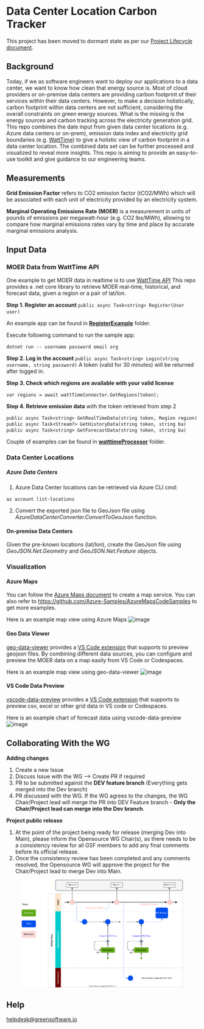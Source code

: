 # Data Center Location Carbon Tracker

This project has been moved to dormant state as per our [Project Lifecycle document](https://github.com/Green-Software-Foundation/oc/blob/main/project-lifecycle.md#dormant). 

## Background
Today, if we as software engineers want to deploy our applications to a data center, we want to know how clean that energy source is. Most of cloud providers or on-premise data centers are providing carbon footprint of their services within their data centers. However, to make a decision holistically, carbon footprint within data centers are not sufficient, considering the overall constraints on green energy sources. What is the missing is the energy sources and carbon tracking across the electricity generation grid. This repo combines the date input from given data center locations (e.g. Azure data centers or on-prem), emission data index and electricity grid boundaries (e.g. [WattTime](https://www.watttime.org/)) to give a holistic view of carbon footprint in a data center location. The combined data set can be further processed and visualized to reveal more insights. This repo is aiming to provide an easy-to-use toolkit and give guidance to our engineering teams. 

## Measurements

**Grid Emission Factor** refers to CO2 emission factor (tCO2/MWh) which will be associated with each unit of electricity provided by an electricity system.​

**Marginal Operating Emissions Rate (MOER)** is a measurement in units of pounds of emissions per megawatt-hour (e.g. CO2 lbs/MWh), allowing to compare how marginal emissions rates vary by time and place by accurate marginal emissions analysis.

## Input Data
### MOER Data from WattTime API
One example to get MOER data in realtime is to use [WattTime API](https://www.watttime.org/api-documentation/#introduction)
This repo provides a .net core library to retrieve MOER real-time, historical, and forecast data, given a region or a pair of lat/lon.

**Step 1. Register an account** `public async Task<string> Register(User user)`

An example app can be found in [**RegisterExample**](RegisterExample) folder. 

Execute following command to run the sample app:
```
dotnet run -- username password email org
```


**Step 2. Log in the account** `public async Task<string> Login(string username, string password)`
A token (valid for 30 minutes) will be returned after logged in. 

**Step 3. Check which regions are available with your valid license** 
```
var regions = await wattTimeConnector.GetRegions(token);
```

**Step 4. Retrieve emission data** with the token retrieved from step 2
```
public async Task<string> GetRealTimeData(string token, Region region)
public async Task<Stream?> GetHistoryData(string token, string ba)
public async Task<string> GetForecastData(string token, string ba)
```
Couple of examples can be found in [**watttimeProcessor**](watttimeProcessor) folder.


### Data Center Locations
##### Azure Data Centers
1. Azure Data Center locations can be retrieved via Azure CLI cmd: 
```
az account list-locations
```
2. Convert the exported json file to GeoJson file using *AzureDataCenterConverter.ConvertToGeoJson* function.

#### On-premise Data Centers
Given the pre-known locations (lat/lon), create the GeoJson file using *GeoJSON.Net.Geometry* and *GeoJSON.Net.Feature* objects.

### Visualization

#### Azure Maps
You can follow the [Azure Maps document](https://docs.microsoft.com/en-us/azure/azure-maps/) to create a map service. You can also refer to https://github.com/Azure-Samples/AzureMapsCodeSamples to get more examples.

Here is an example map view using Azure Maps
![image](https://user-images.githubusercontent.com/62902203/170833157-df33e8d9-a241-4bbc-bdc5-f4b270c5f332.png)

#### Geo Data Viewer
[geo-data-viewer](https://github.com/RandomFractals/geo-data-viewer) provides a [VS Code extension](https://marketplace.visualstudio.com/items?itemName=RandomFractalsInc.geo-data-viewer) that supports to preview geojson files. By combining different data sources, you can configure and preview the MOER data on a map easily from VS Code or Codespaces.

Here is an example map view using geo-data-viewer
<img width="1062" alt="image" src="https://user-images.githubusercontent.com/62902203/172466718-52763c8e-8088-46b3-b55f-e17bc6db54f9.png">

#### VS Code Data Preview
[vscode-data-preview](https://github.com/RandomFractals/vscode-data-preview) provides a [VS Code extension](https://marketplace.visualstudio.com/items?itemName=RandomFractalsInc.vscode-data-preview) that supports to preview csv, excel or other grid data in VS code or Codespaces.

Here is an example chart of forecast data using vscode-data-preview 
![image](https://user-images.githubusercontent.com/62902203/172475752-420ada12-8cc8-497c-bcb7-c9fd4208b99e.png)


## Collaborating With the WG

**Adding changes**

1. Create a new Issue<br>
2. Discuss Issue with the WG --> Create PR if required<br>
3. PR to be submitted against the **DEV feature branch** (Everything gets merged into the Dev branch)<br>
4. PR discussed with the WG. If the WG agrees to the changes, the WG Chair/Project lead will merge the PR into DEV Feature branch - **Only the Chair/Project lead can merge into the Dev branch**.<br>

**Project public release**

1. At the point of the project being ready for release (merging Dev into Main), please inform the Opensource WG Chair(s), as there needs to be a consistency review for all GSF members to add any final comments before its official release.
2. Once the consistency review has been completed and any comments resolved, the Opensource WG will approve the project for the Chair/Project lead to merge Dev into Main. 

<figure>
	<img src="images/single-trunk-branch.svg" alt="GSF Single-Trunk Based Branch Flow">
	<figcaption></figcaption>
</figure>


## Help
helpdesk@greensoftware.io

